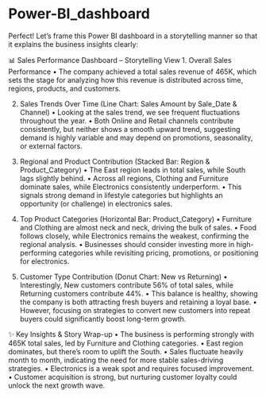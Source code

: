 # Power-BI_dashboard
Perfect! Let’s frame this Power BI dashboard in a storytelling manner so that it explains the business insights clearly:



📊 Sales Performance Dashboard – Storytelling View
	1.	Overall Sales Performance
	•	The company achieved a total sales revenue of 465K, which sets the stage for analyzing how this revenue is distributed across time, regions, products, and customers.

  
  
  2.	Sales Trends Over Time (Line Chart: Sales Amount by Sale_Date & Channel)
	•	Looking at the sales trend, we see frequent fluctuations throughout the year.
	•	Both Online and Retail channels contribute consistently, but neither shows a smooth upward trend, suggesting demand is highly variable and may depend on promotions, seasonality, or external factors.

  
  3.	Regional and Product Contribution (Stacked Bar: Region & Product_Category)
	•	The East region leads in total sales, while South lags slightly behind.
	•	Across all regions, Clothing and Furniture dominate sales, while Electronics consistently underperform.
	•	This signals strong demand in lifestyle categories but highlights an opportunity (or challenge) in electronics sales.

  
  4.	Top Product Categories (Horizontal Bar: Product_Category)
	•	Furniture and Clothing are almost neck and neck, driving the bulk of sales.
	•	Food follows closely, while Electronics remains the weakest, confirming the regional analysis.
	•	Businesses should consider investing more in high-performing categories while revisiting pricing, promotions, or positioning for electronics.

  
  
  5.	Customer Type Contribution (Donut Chart: New vs Returning)
	•	Interestingly, New customers contribute 56% of total sales, while Returning customers contribute 44%.
	•	This balance is healthy, showing the company is both attracting fresh buyers and retaining a loyal base.
	•	However, focusing on strategies to convert new customers into repeat buyers could significantly boost long-term growth.



✨ Key Insights & Story Wrap-up
	•	The business is performing strongly with 465K total sales, led by Furniture and Clothing categories.
	•	East region dominates, but there’s room to uplift the South.
	•	Sales fluctuate heavily month to month, indicating the need for more stable sales-driving strategies.
	•	Electronics is a weak spot and requires focused improvement.
	•	Customer acquisition is strong, but nurturing customer loyalty could unlock the next growth wave.
